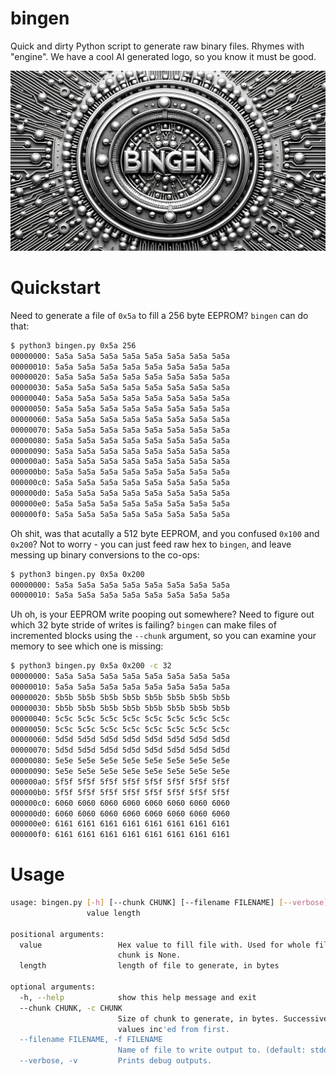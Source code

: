 # bingen

Quick and dirty Python script to generate raw binary files. Rhymes with "engine". We have a cool AI generated logo, so you know it must be good.

![please help I've been stuck in Vim for weeks](bingen_logo.png)

# Quickstart

Need to generate a file of `0x5a` to fill a 256 byte EEPROM? `bingen` can do that:

```bash
$ python3 bingen.py 0x5a 256
00000000: 5a5a 5a5a 5a5a 5a5a 5a5a 5a5a 5a5a 5a5a
00000010: 5a5a 5a5a 5a5a 5a5a 5a5a 5a5a 5a5a 5a5a
00000020: 5a5a 5a5a 5a5a 5a5a 5a5a 5a5a 5a5a 5a5a
00000030: 5a5a 5a5a 5a5a 5a5a 5a5a 5a5a 5a5a 5a5a
00000040: 5a5a 5a5a 5a5a 5a5a 5a5a 5a5a 5a5a 5a5a
00000050: 5a5a 5a5a 5a5a 5a5a 5a5a 5a5a 5a5a 5a5a
00000060: 5a5a 5a5a 5a5a 5a5a 5a5a 5a5a 5a5a 5a5a
00000070: 5a5a 5a5a 5a5a 5a5a 5a5a 5a5a 5a5a 5a5a
00000080: 5a5a 5a5a 5a5a 5a5a 5a5a 5a5a 5a5a 5a5a
00000090: 5a5a 5a5a 5a5a 5a5a 5a5a 5a5a 5a5a 5a5a
000000a0: 5a5a 5a5a 5a5a 5a5a 5a5a 5a5a 5a5a 5a5a
000000b0: 5a5a 5a5a 5a5a 5a5a 5a5a 5a5a 5a5a 5a5a
000000c0: 5a5a 5a5a 5a5a 5a5a 5a5a 5a5a 5a5a 5a5a
000000d0: 5a5a 5a5a 5a5a 5a5a 5a5a 5a5a 5a5a 5a5a
000000e0: 5a5a 5a5a 5a5a 5a5a 5a5a 5a5a 5a5a 5a5a
000000f0: 5a5a 5a5a 5a5a 5a5a 5a5a 5a5a 5a5a 5a5a
```

Oh shit, was that acutally a 512 byte EEPROM, and you confused `0x100` and `0x200`? Not to worry - you can just feed raw hex to `bingen`, and leave messing up binary conversions to the co-ops:

```bash
$ python3 bingen.py 0x5a 0x200
00000000: 5a5a 5a5a 5a5a 5a5a 5a5a 5a5a 5a5a 5a5a
00000010: 5a5a 5a5a 5a5a 5a5a 5a5a 5a5a 5a5a 5a5a
```

Uh oh, is your EEPROM write pooping out somewhere? Need to figure out which 32 byte stride of writes is failing? `bingen` can make files of incremented blocks using the `--chunk` argument, so you can examine your memory to see which one is missing:

```bash
$ python3 bingen.py 0x5a 0x200 -c 32
00000000: 5a5a 5a5a 5a5a 5a5a 5a5a 5a5a 5a5a 5a5a
00000010: 5a5a 5a5a 5a5a 5a5a 5a5a 5a5a 5a5a 5a5a
00000020: 5b5b 5b5b 5b5b 5b5b 5b5b 5b5b 5b5b 5b5b
00000030: 5b5b 5b5b 5b5b 5b5b 5b5b 5b5b 5b5b 5b5b
00000040: 5c5c 5c5c 5c5c 5c5c 5c5c 5c5c 5c5c 5c5c
00000050: 5c5c 5c5c 5c5c 5c5c 5c5c 5c5c 5c5c 5c5c
00000060: 5d5d 5d5d 5d5d 5d5d 5d5d 5d5d 5d5d 5d5d
00000070: 5d5d 5d5d 5d5d 5d5d 5d5d 5d5d 5d5d 5d5d
00000080: 5e5e 5e5e 5e5e 5e5e 5e5e 5e5e 5e5e 5e5e
00000090: 5e5e 5e5e 5e5e 5e5e 5e5e 5e5e 5e5e 5e5e
000000a0: 5f5f 5f5f 5f5f 5f5f 5f5f 5f5f 5f5f 5f5f
000000b0: 5f5f 5f5f 5f5f 5f5f 5f5f 5f5f 5f5f 5f5f
000000c0: 6060 6060 6060 6060 6060 6060 6060 6060
000000d0: 6060 6060 6060 6060 6060 6060 6060 6060
000000e0: 6161 6161 6161 6161 6161 6161 6161 6161
000000f0: 6161 6161 6161 6161 6161 6161 6161 6161
```

# Usage 

```bash
usage: bingen.py [-h] [--chunk CHUNK] [--filename FILENAME] [--verbose]
                 value length

positional arguments:
  value                 Hex value to fill file with. Used for whole file if
                        chunk is None.
  length                length of file to generate, in bytes

optional arguments:
  -h, --help            show this help message and exit
  --chunk CHUNK, -c CHUNK
                        Size of chunk to generate, in bytes. Successive chunk
                        values inc'ed from first.
  --filename FILENAME, -f FILENAME
                        Name of file to write output to. (default: stdout)
  --verbose, -v         Prints debug outputs.
```
